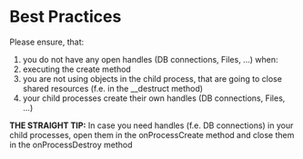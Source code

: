 Best Practices
==============

Please ensure, that:
 1. you do not have any open handles (DB connections, Files, ...) when:
   1. executing the create method
 1. you are not using objects in the child process, that are going to close shared resources (f.e. in the __destruct method)
 1. your child processes create their own handles (DB connections, Files, ...)

**THE STRAIGHT TIP:** In case you need handles (f.e. DB connections) in your child processes, open them in the onProcessCreate method and close them in the onProcessDestroy method

